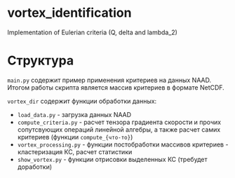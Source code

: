 # vortex_identification
Implementation of Eulerian criteria (Q, delta and lambda_2)

# Структура
`main.py` содержит пример применения критериев на данных NAAD. Итогом работы скрипта является массив критериев в формате NetCDF.


`vortex_dir` содержит функции обработки данных:
- `load_data.py` - загрузка данных NAAD
- `compute_criteria.py` - расчет тензора градиента скорости и прочих сопутсвующих операций линейной алгебры, а также расчет самих критериев (функции `compute_{что-то}`)
- `vortex_processing.py` - функции постобработки массивов критериев - кластеризация КС, расчет статистики
- `show_vortex.py` - функции отрисовки выделенных КС (требудет доработки)
